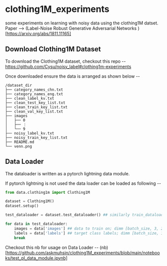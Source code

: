 # clothing1M_experiments
some experiments on learning with noisy data using the clothing1M datset.     
Paper --> (Label-Noise Robust Generative Adversarial Networks
)[https://arxiv.org/abs/1811.11165]


## Download Clothing1M Dataset
To download the Clothing1M dataset, checkout this repo -- https://github.com/Cysu/noisy_label#clothing1m-experiments

Once downloaded ensure the data is arranged as shown below --
```
/dataset_dir
├── category_names_chn.txt
├── category_names_eng.txt
├── clean_label_kv.txt
├── clean_test_key_list.txt
├── clean_train_key_list.txt
├── clean_val_key_list.txt
├── images
│   ├── 0
│   ├── ⋮
│   └── 9
├── noisy_label_kv.txt
├── noisy_train_key_list.txt
├── README.md
└── venn.png
```

## Data Loader
The dataloader is written as a pytorch lightning data module.      

If pytorch lightning is not used the data loader can be loaded as following -- 
```python
from data.clothing1m import Clothing1M

dataset = Clothing1M()
dataset.setup()

test_dataloader = dataset.test_dataloader() ## similarly train_dataloader, and val_dataloader can be loaded

for data in test_dataloader:
    images = data['images'] ## data to train on; dimm [batch_size, 3, 256, 256]
    labels = data['labels'] ## target class labels; dimm [batch_size, 1]
    break
```

Checkout this nb for usage on Data Loader -- (nb)[https://github.com/askmuhsin/clothing1M_experiments/blob/main/notebooks/test_pl_data_module.ipynb]
